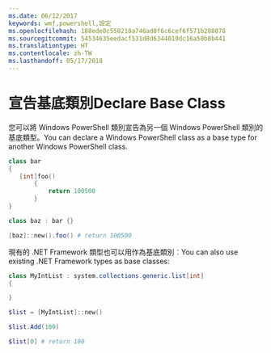 ```yaml
---
ms.date: 06/12/2017
keywords: wmf,powershell,設定
ms.openlocfilehash: 188ede0c558210a746ad0f6c6cef6f571b280878
ms.sourcegitcommit: 54534635eedacf531d8d6344019dc16a50b8b441
ms.translationtype: HT
ms.contentlocale: zh-TW
ms.lasthandoff: 05/17/2018
---
```

# <a name="declare-base-class"></a><span data-ttu-id="933db-102">宣告基底類別</span><span class="sxs-lookup"><span data-stu-id="933db-102">Declare Base Class</span></span>
<span data-ttu-id="933db-103">您可以將 Windows PowerShell 類別宣告為另一個 Windows PowerShell 類別的基底類型。</span><span class="sxs-lookup"><span data-stu-id="933db-103">You can declare a Windows PowerShell class as a base type for another Windows PowerShell class.</span></span>

```powershell
class bar
{
   [int]foo()
       {
           return 100500
       }
}

class baz : bar {}

[baz]::new().foo() # return 100500
```

<span data-ttu-id="933db-104">現有的 .NET Framework 類型也可以用作為基底類別︰</span><span class="sxs-lookup"><span data-stu-id="933db-104">You can also use existing .NET Framework types as base classes:</span></span>

```powershell
class MyIntList : system.collections.generic.list[int]
{

}

$list = [MyIntList]::new()

$list.Add(100)

$list[0] # return 100
```
